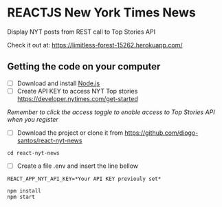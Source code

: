 # REACTJS New York Times News
Display NYT posts from REST call to Top Stories API

Check it out at: https://limitless-forest-15262.herokuapp.com/

## Getting the code on your computer
- [ ] Download and install <a href="https://nodejs.org/en/download/" target="_blank">Node.js</a>
- [ ] Create API KEY to access NYT Top stories https://developer.nytimes.com/get-started

*Remember to click the access toggle to enable access to Top Stories API when you register*
- [ ] Download the project or clone it from https://github.com/diogo-santos/react-nyt-news

```
cd react-nyt-news
```
- [ ] Create a file .env and insert the line bellow
```
REACT_APP_NYT_API_KEY=*Your API KEY previouly set*
```

```
npm install
npm start
```
